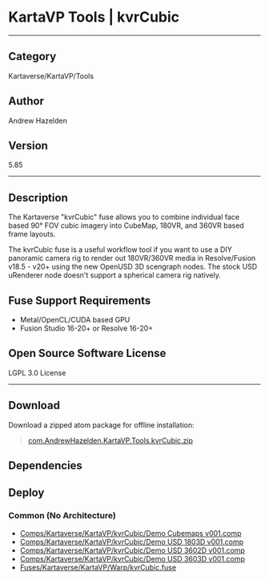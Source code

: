 # KartaVP Tools | kvrCubic
___

## Category
Kartaverse/KartaVP/Tools

## Author
Andrew Hazelden

## Version
5.85

___

## Description
<p>The Kartaverse "kvrCubic" fuse allows you to combine individual face based 90&deg; FOV cubic imagery into CubeMap, 180VR, and 360VR based frame layouts.</p>

<p>The kvrCubic fuse is a useful workflow tool if you want to use a DIY panoramic camera rig to render out 180VR/360VR media in Resolve/Fusion v18.5 - v20+ using the new OpenUSD 3D scengraph nodes. The stock USD uRenderer node doesn't support a spherical camera rig natively.</p>

<h2>Fuse Support Requirements</h2>

<ul>
<li>Metal/OpenCL/CUDA based GPU</li>
<li>Fusion Studio 16-20+ or Resolve 16-20+</li>
</ul>

<h2>Open Source Software License</h2>
<p>LGPL 3.0 License</p>


___

## Download

Download a zipped atom package for offline installation:
> [com.AndrewHazelden.KartaVP.Tools.kvrCubic.zip](https://gitlab.com/WeSuckLess/Reactor/-/archive/master/Reactor-master.zip?path=Atoms/com.AndrewHazelden.KartaVP.Tools.kvrCubic)  

## Dependencies

## Deploy

### Common (No Architecture)

<ul>
<li><a href="https://gitlab.com/WeSuckLess/Reactor/-/blob/master/Atoms/com.AndrewHazelden.KartaVP.Tools.kvrCubic/Comps/Kartaverse/KartaVP/kvrCubic/Demo Cubemaps v001.comp?ref_type=heads">Comps/Kartaverse/KartaVP/kvrCubic/Demo Cubemaps v001.comp</a></li>
<li><a href="https://gitlab.com/WeSuckLess/Reactor/-/blob/master/Atoms/com.AndrewHazelden.KartaVP.Tools.kvrCubic/Comps/Kartaverse/KartaVP/kvrCubic/Demo USD 1803D v001.comp?ref_type=heads">Comps/Kartaverse/KartaVP/kvrCubic/Demo USD 1803D v001.comp</a></li>
<li><a href="https://gitlab.com/WeSuckLess/Reactor/-/blob/master/Atoms/com.AndrewHazelden.KartaVP.Tools.kvrCubic/Comps/Kartaverse/KartaVP/kvrCubic/Demo USD 3602D v001.comp?ref_type=heads">Comps/Kartaverse/KartaVP/kvrCubic/Demo USD 3602D v001.comp</a></li>
<li><a href="https://gitlab.com/WeSuckLess/Reactor/-/blob/master/Atoms/com.AndrewHazelden.KartaVP.Tools.kvrCubic/Comps/Kartaverse/KartaVP/kvrCubic/Demo USD 3603D v001.comp?ref_type=heads">Comps/Kartaverse/KartaVP/kvrCubic/Demo USD 3603D v001.comp</a></li>
<li><a href="https://gitlab.com/WeSuckLess/Reactor/-/blob/master/Atoms/com.AndrewHazelden.KartaVP.Tools.kvrCubic/Fuses/Kartaverse/KartaVP/Warp/kvrCubic.fuse?ref_type=heads">Fuses/Kartaverse/KartaVP/Warp/kvrCubic.fuse</a></li>
</ul>
